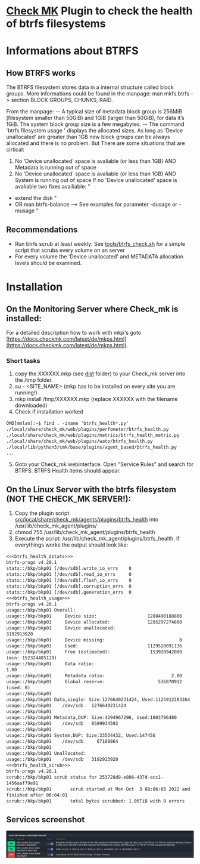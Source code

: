 # [Check MK](https://checkmk.com) Plugin to check the health of btrfs filesystems

# Informations about BTRFS
## How BTRFS works
The BTRFS filesystem stores data in a internal structure called block groups.
More informations could be found in the manpage: man mkfs.btrfs -> section BLOCK GROUPS, CHUNKS, RAID.

From the manpage:
-- A typical size of metadata block group is 256MiB (filesystem smaller than 50GiB) and 1GiB (larger than 50GiB), for data it’s 1GiB. The system block group size is a few megabytes. --
The command 'btrfs filesystem usage ' displays the allocated sizes.
As long as 'Device unallocated' are greater than 1GB new block groups can be always allocated and there is no problem.
But There are some situations that are cirtical:
1. No 'Device unallocated' space is avaliable (or less than 1GB) AND Metadata is running out of space
2. No 'Device unallocated' space is avaliable (or less than 1GB) AND System is running out of space
If no 'Device unallocated' space is avaliable two fixes availiable: "
- extend the disk "
- OR man btrfs-balance --> See examples for parameter -dusage or -musage "

## Recommendations
* Run btrfs scrub at least weekly: See [tools/btrfs_check.sh](tools/btrfs_check.sh) for a simple script that scrubs every volume on an server
* For every volume the 'Device unallocated' and METADATA allocation levels should be examined. 


# Installation

## On the Monitoring Server where Check_mk is installed:
For a detailed description how to work with mkp's goto [https://docs.checkmk.com/latest/de/mkps.html](https://docs.checkmk.com/latest/de/mkps.html).

### Short tasks
1. copy the XXXXXX.mkp (see [dist](dist) folder) to your Check_mk server into the /tmp folder.
2. su - <SITE_NAME> (mkp has to be installed on every site you are running!)
3. mkp install /tmp/XXXXXX.mkp (replace XXXXXX with the filename downloaded)
4. Check if installation worked
```
OMD[mmlan]:~$ find . -iname 'btrfs_health*.py'
./local/share/check_mk/web/plugins/perfometer/btrfs_health.py
./local/share/check_mk/web/plugins/metrics/btrfs_health_metric.py
./local/share/check_mk/web/plugins/wato/btrfs_health.py
./local/lib/python3/cmk/base/plugins/agent_based/btrfs_health.py
...
```
5. Goto your Check_mk webinterface. Open "Service Rules" and search for BTRFS. BTRFS Health items should appear.

## On the Linux Server with the btrfs filesystem (NOT THE CHECK_MK SERVER!):
1. Copy the plugin script [src/local/share/check_mk/agents/plugins/btrfs_health](src/local/share/check_mk/agents/plugins/btrfs_health) into /usr/lib/check_mk_agent/plugins/
2. chmod 755 /usr/lib/check_mk_agent/plugins/btrfs_health
3. Execute the script: /usr/lib/check_mk_agent/plugins/btrfs_health. If everythings works the output should look like:
```
<<<btrfs_health_dstats>>>
btrfs-progs v4.20.1
stats::/bkp/bkp01 [/dev/sdb].write_io_errs    0
stats::/bkp/bkp01 [/dev/sdb].read_io_errs     0
stats::/bkp/bkp01 [/dev/sdb].flush_io_errs    0
stats::/bkp/bkp01 [/dev/sdb].corruption_errs  0
stats::/bkp/bkp01 [/dev/sdb].generation_errs  0
<<<btrfs_health_usage>>>
btrfs-progs v4.20.1
usage::/bkp/bkp01 Overall:
usage::/bkp/bkp01     Device size:                   1288490188800
usage::/bkp/bkp01     Device allocated:              1285297274880
usage::/bkp/bkp01     Device unallocated:                       3192913920
usage::/bkp/bkp01     Device missing:                            0
usage::/bkp/bkp01     Used:                          1129520091136
usage::/bkp/bkp01     Free (estimated):               153920942080      (min: 152324485120)
usage::/bkp/bkp01     Data ratio:                                     1.00
usage::/bkp/bkp01     Metadata ratio:                         2.00
usage::/bkp/bkp01     Global reserve:                    536870912      (used: 0)
usage::/bkp/bkp01
usage::/bkp/bkp01 Data,single: Size:1276640231424, Used:1125912203264
usage::/bkp/bkp01    /dev/sdb   1276640231424
usage::/bkp/bkp01
usage::/bkp/bkp01 Metadata,DUP: Size:4294967296, Used:1803796480
usage::/bkp/bkp01    /dev/sdb   8589934592
usage::/bkp/bkp01
usage::/bkp/bkp01 System,DUP: Size:33554432, Used:147456
usage::/bkp/bkp01    /dev/sdb     67108864
usage::/bkp/bkp01
usage::/bkp/bkp01 Unallocated:
usage::/bkp/bkp01    /dev/sdb   3192913920
<<<btrfs_health_scrub>>>
btrfs-progs v4.20.1
scrub::/bkp/bkp01 scrub status for 253728d8-e806-437d-acc1-1456aaf79e91
scrub::/bkp/bkp01       scrub started at Mon Oct  3 08:06:03 2022 and finished after 06:04:01
scrub::/bkp/bkp01       total bytes scrubbed: 1.06TiB with 0 errors
```

## Services screenshot
![](docs/example-services-screenshot.png)
